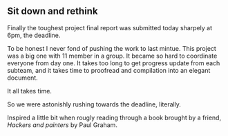 ## Sit down and rethink

Finally the toughest project final report was submitted today sharpely at 6pm, the deadline. 

To be honest I never fond of pushing the work to last mintue. This project was a big one with 11 member in a group. It became so hard to coordinate everyone from day one. It takes too long to get progress update from each subteam, and it takes time to proofread and compilation into an elegant document.

It all takes time.

So we were astonishly rushing towards the deadline, literally.

Inspired a little bit when rougly reading through a book brought by a friend, *Hackers and painters* by Paul Graham.